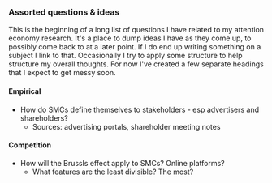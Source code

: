 ### Assorted questions & ideas

This is the beginning of a long list of questions I have related to my attention economy research. It's a place to dump ideas I have as they come up,
to possibly come back to at a later point. If I do end up writing something on a subject I link to that. Occasionally I try to apply some structure to help
structure my overall thoughts. For now I've created a few separate headings that I expect to get messy soon.


#### Empirical
- How do SMCs define themselves to stakeholders - esp advertisers and shareholders?
  - Sources: advertising portals, shareholder meeting notes



#### Competition
- How will the Brussls effect apply to SMCs? Online platforms?
  - What features are the least divisible? The most?
